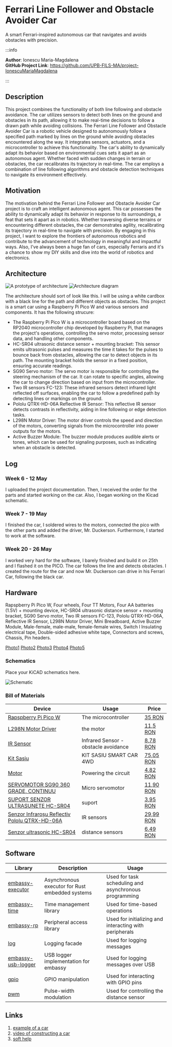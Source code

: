 # Ferrari Line Follower and Obstacle Avoider Car 

A smart Ferrari-inspired autonomous car that navigates and avoids obstacles with precision.

:::info 

**Author**: Ionescu Maria-Magdalena \
**GitHub Project Link**: https://github.com/UPB-FILS-MA/project-IonescuMariaMagdalena 

:::

## Description
This project combines the functionality of both line following and obstacle avoidance. The car utilizes sensors to detect both lines on the ground and obstacles in its path, allowing it to make real-time decisions to follow a drawn path while avoiding collisions. The Ferrari Line Follower and Obstacle Avoider Car is a robotic vehicle designed to autonomously follow a specified path marked by lines on the ground while avoiding obstacles encountered along the way. It integrates sensors, actuators, and a microcontroller to achieve this functionality. The car's ability to dynamically adapt its behavior based on environmental cues sets it apart as an autonomous agent. Whether faced with sudden changes in terrain or obstacles, the car recalibrates its trajectory in real-time. The car employs a combination of line following algorithms and obstacle detection techniques to navigate its environment effectively.



## Motivation
The motivation behind the Ferrari Line Follower and Obstacle Avoider Car project is to craft an intelligent autonomous agent. This car possesses the ability to dynamically adapt its behavior in response to its surroundings, a feat that sets it apart as in robotics. Whether traversing diverse terrains or encountering different obstacles, the car demonstrates agility, recalibrating its trajectory in real-time to navigate with precision. 
By engaging in this project, I want to explore the frontiers of autonomous robotics and contribute to the advancement of technology in meaningful and impactful ways. Also, I've always been a huge fan of cars, especially Ferraris and it's a chance to show my DIY skills and dive into the world of robotics and electronics. 

## Architecture 
![A prototype of architecture](architecture.webp)
![Architecture diagram](diagram.webp)

The architecture should sort of look like this. I will be using a white cardbox with a black line for the path and different objects as obstacles. 
This project is a smart car using a Raspberry Pi Pico W and various sensors and components. It has the following strucure:

 - The Raspberry Pi Pico W is a microcontroller board based on the RP2040 microcontroller chip developed by Raspberry Pi, that manages the project's operations, controlling the servo motor, processing sensor data, and handling other components.
 - HC-SR04 ultrasonic distance sensor + mounting bracket: This sensor emits ultrasonic pulses and measures the time it takes for the pulses to bounce back from obstacles, allowing the car to detect objects in its path. The mounting bracket holds the sensor in a fixed position, ensuring accurate readings.
 - SG90 Servo motor: The servo motor is responsible for controlling the steering mechanism of the car. It can rotate to specific angles, allowing the car to change direction based on input from the microcontroller.
 - Two IR sensors FC-123: These infrared sensors detect infrared light reflected off surfaces, enabling the car to follow a predefined path by detecting lines or markings on the ground.
 - Pololu QTRX-HD-06A Reflective IR Sensor: This reflective IR sensor detects contrasts in reflectivity, aiding in line following or edge detection tasks.
 - L298N Motor Driver: The motor driver controls the speed and direction of the motors, converting signals from the microcontroller into power outputs for the motors.
 - Active Buzzer Module: The buzzer module produces audible alerts or tones, which can be used for signaling purposes, such as indicating when an obstacle is detected.


## Log
<!-- write every week your progress here -->

### Week 6 - 12 May
I uploaded the project documentation. Then, I received the order for the parts and started working on the car. Also, I began working on the Kicad schematic. 

### Week 7 - 19 May
I finished the car, I soldered wires to the motors, connected the pico with the other parts and added the driver, Mr. Duckerson. Furthermore, I started to work at the software.
### Week 20 - 26 May
I worked very hard for the software, I barely finished and build it on 25th and I flashed it on the PICO. The car follows the line and detects obstacles. I created the route for the car and now Mr. Duckerson can drive in his Ferrari Car, following the black car.

## Hardware
Rapspberry Pi Pico W, Four wheels, Four TT Motors, Four AA batteries (1.5V) + mounting device, HC-SR04 ultrasonic distance sensor + mounting bracket, SG90 Servo motor, Two IR sensors FC-123, Pololu QTRX-HD-06A, Reflective IR Sensor, L298N Motor Driver, Mini Breadboard, Active Buzzer Module, Male-female, male-male, female-female wires, Switch l Insulating electrical tape, Double-sided adhesive white tape, Connectors and screws, Chassis, Pin headers.

[Photo1](img1.webp)
[Photo2](img2.webp)
[Photo3](img3.webp)
[Photo4](img4.webp)
[Photo5](img5.webp)

### Schematics
Place your KiCAD schematics here.

![Schematic](Kicad.webp)

### Bill of Materials
| Device | Usage | Price |
|--------|--------|-------|
| [Rapspberry Pi Pico W](https://www.raspberrypi.com/documentation/microcontrollers/raspberry-pi-pico.html) | The microcontroller | [35 RON](https://www.optimusdigital.ro/en/raspberry-pi-boards/12394-raspberry-pi-pico-w.html) |
| [L298N Motor Driver](https://ardushop.ro/ro/electronica/84-l298n-punte-h-dubla-dual-h-bridge-motor-dcsteppe.html?gad_source=1&gclid=Cj0KCQjwn7mwBhCiARIsAGoxjaLLSL30GmBm03YwrOLTLWe7udlgA_18JR-vSDqgFOe0J-D9ATSX3VUaAuQ6EALw_wcB)| the motor | [11,5 RON](https://ardushop.ro/ro/electronica/84-l298n-punte-h-dubla-dual-h-bridge-motor-dcsteppe.html?gad_source=1&gclid=Cj0KCQjwn7mwBhCiARIsAGoxjaLLSL30GmBm03YwrOLTLWe7udlgA_18JR-vSDqgFOe0J-D9ATSX3VUaAuQ6EALw_wcB)|
|[IR Sensor](https://ardushop.ro/ro/electronica/41-modul-senzor-ir-infrarosu-evita-obstacole.html?gad_source=1&gclid=Cj0KCQjwn7mwBhCiARIsAGoxjaJNlwDUtcQS4_9cpYyxwKY2GxpJVmUqcW12zFnIP_sfgO4vtYXc3jAaAqKLEALw_wcB)| Infrared Sensor - obstacle avoidance |[8,78 RON](https://ardushop.ro/ro/electronica/41-modul-senzor-ir-infrarosu-evita-obstacole.html?gad_source=1&gclid=Cj0KCQjwn7mwBhCiARIsAGoxjaJNlwDUtcQS4_9cpYyxwKY2GxpJVmUqcW12zFnIP_sfgO4vtYXc3jAaAqKLEALw_wcB)|
|[Kit Sasiu](https://www.sigmanortec.ro/Kit-sasiu-Smart-Car-4WD-p136281803)| KIT SASIU SMART CAR 4WD |[75,05 RON](https://www.sigmanortec.ro/Kit-sasiu-Smart-Car-4WD-p136281803)|
|[Motor](https://ardushop.ro/ro/electronica/64-motor-dc-3v-6v-cu-reductor-148.html?gad_source=1&gclid=Cj0KCQjwn7mwBhCiARIsAGoxjaJXP9MsuC9_ixrErYdm3rwvy6QaV9Mg9xgH_vNHQ80j6zl8tMQ1UiUaAhIMEALw_wcB)| Powering the circuit |[4,82 RON](https://ardushop.ro/ro/electronica/64-motor-dc-3v-6v-cu-reductor-148.html?gad_source=1&gclid=Cj0KCQjwn7mwBhCiARIsAGoxjaJXP9MsuC9_ixrErYdm3rwvy6QaV9Mg9xgH_vNHQ80j6zl8tMQ1UiUaAhIMEALw_wcB)|
|[SERVOMOTOR SG90 360 GRADE, CONTINUU](https://www.sigmanortec.ro/servomotor-sg90-360-continuu)| Micro servomotor |[11,90 RON](https://www.sigmanortec.ro/servomotor-sg90-360-continuu)|
|[SUPORT SENZOR ULTRASUNETE HC-SR04](https://www.sigmanortec.ro/suport-senzor-ultrasunete-hc-sr04)| suport |[3,95 RON](https://www.sigmanortec.ro/suport-senzor-ultrasunete-hc-sr04)|
[Senzor Infraroșu Reflectiv Pololu QTRX-HD-06A](https://www.optimusdigital.ro/ro/senzori-senzori-optici/7234-senzor-infrarou-reflectiv-pololu-qtrx-hd-06a.html)| IR sensors | [29,99 RON](https://www.optimusdigital.ro/ro/senzori-senzori-optici/7234-senzor-infrarou-reflectiv-pololu-qtrx-hd-06a.html)|
[Senzor ultrasonic HC-SR04](https://www.optimusdigital.ro/ro/senzori-senzori-ultrasonici/9-senzor-ultrasonic-hc-sr04-.html)| distance sensors | [6,49 RON](https://www.optimusdigital.ro/ro/senzori-senzori-ultrasonici/9-senzor-ultrasonic-hc-sr04-.html)|


## Software
| Library | Description | Usage |
|---------|-------------|-------|
|[embassy-executor](https://docs.embassy.dev/embassy-executor/git/std/index.html)|Asynchronous executor for Rust embedded systems| Used for task scheduling and asynchronous programming|
|[embassy-time](https://embassy.dev/book/dev/time_keeping.html)|Time management library  |Used for time-based operations|
|[embassy-rp](https://docs.embassy.dev/embassy-rp/git/rp2040/index.html)| Peripheral access library |Used for initializing and interacting with peripherals |
|[log](https://docs.embassy.dev/embassy-usb-logger/git/default/index.html)|Logging facade |Used for logging messages |
|[embassy-usb-logger](https://docs.embassy.dev/embassy-usb-logger/git/default/index.html)|USB logger implementation for embassy  |Used for logging messages over USB  |
|[gpio](https://docs.embassy.dev/embassy-stm32/git/stm32c011d6/gpio/index.html)|GPIO manipulation |Used for interacting with GPIO pins |
|[pwm](https://docs.embassy.dev/embassy-nrf/git/nrf52840/pwm/index.html)|Pulse-width modulation |Used for controlling the distance sensor|



## Links

1. [example of a car](https://ocw.cs.pub.ro/courses/pm/prj2023/danield/linetracer)
2. [video of constructing a car](https://www.youtube.com/watch?v=4PQgjjOqJa4)
3. [soft help](https://forums.raspberrypi.com/viewtopic.php?t=174980)